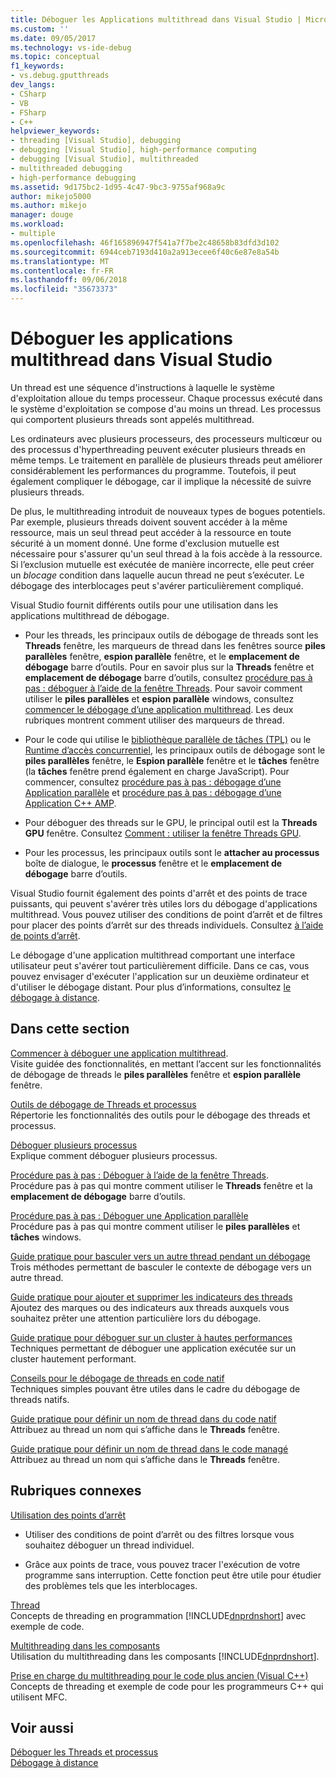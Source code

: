 ```yaml
---
title: Déboguer les Applications multithread dans Visual Studio | Microsoft Docs
ms.custom: ''
ms.date: 09/05/2017
ms.technology: vs-ide-debug
ms.topic: conceptual
f1_keywords:
- vs.debug.gputthreads
dev_langs:
- CSharp
- VB
- FSharp
- C++
helpviewer_keywords:
- threading [Visual Studio], debugging
- debugging [Visual Studio], high-performance computing
- debugging [Visual Studio], multithreaded
- multithreaded debugging
- high-performance debugging
ms.assetid: 9d175bc2-1d95-4c47-9bc3-9755af968a9c
author: mikejo5000
ms.author: mikejo
manager: douge
ms.workload:
- multiple
ms.openlocfilehash: 46f165896947f541a7f7be2c48658b83dfd3d102
ms.sourcegitcommit: 6944ceb7193d410a2a913ecee6f40c6e87e8a54b
ms.translationtype: MT
ms.contentlocale: fr-FR
ms.lasthandoff: 09/06/2018
ms.locfileid: "35673373"
---
```

# <a name="debug-multithreaded-applications-in-visual-studio"></a>Déboguer les applications multithread dans Visual Studio
Un thread est une séquence d'instructions à laquelle le système d'exploitation alloue du temps processeur. Chaque processus exécuté dans le système d'exploitation se compose d'au moins un thread. Les processus qui comportent plusieurs threads sont appelés multithread.  
  
Les ordinateurs avec plusieurs processeurs, des processeurs multicœur ou des processus d'hyperthreading peuvent exécuter plusieurs threads en même temps. Le traitement en parallèle de plusieurs threads peut améliorer considérablement les performances du programme. Toutefois, il peut également compliquer le débogage, car il implique la nécessité de suivre plusieurs threads.  
  
De plus, le multithreading introduit de nouveaux types de bogues potentiels. Par exemple, plusieurs threads doivent souvent accéder à la même ressource, mais un seul thread peut accéder à la ressource en toute sécurité à un moment donné. Une forme d'exclusion mutuelle est nécessaire pour s'assurer qu'un seul thread à la fois accède à la ressource. Si l’exclusion mutuelle est exécutée de manière incorrecte, elle peut créer un *blocage* condition dans laquelle aucun thread ne peut s’exécuter. Le débogage des interblocages peut s'avérer particulièrement compliqué.

Visual Studio fournit différents outils pour une utilisation dans les applications multithread de débogage.

- Pour les threads, les principaux outils de débogage de threads sont les **Threads** fenêtre, les marqueurs de thread dans les fenêtres source **piles parallèles** fenêtre, **espion parallèle** fenêtre, et le **emplacement de débogage** barre d’outils. Pour en savoir plus sur la **Threads** fenêtre et **emplacement de débogage** barre d’outils, consultez [procédure pas à pas : déboguer à l’aide de la fenêtre Threads](../debugger/how-to-use-the-threads-window.md). Pour savoir comment utiliser le **piles parallèles** et **espion parallèle** windows, consultez [commencer le débogage d’une application multithread](../debugger/get-started-debugging-multithreaded-apps.md). Les deux rubriques montrent comment utiliser des marqueurs de thread.
  
- Pour le code qui utilise le [bibliothèque parallèle de tâches (TPL)](/dotnet/standard/parallel-programming/task-parallel-library-tpl) ou le [Runtime d’accès concurrentiel](/cpp/parallel/concrt/concurrency-runtime/), les principaux outils de débogage sont le **piles parallèles** fenêtre, le **Espion parallèle** fenêtre et le **tâches** fenêtre (la **tâches** fenêtre prend également en charge JavaScript). Pour commencer, consultez [procédure pas à pas : débogage d’une Application parallèle](../debugger/walkthrough-debugging-a-parallel-application.md) et [procédure pas à pas : débogage d’une Application C++ AMP](/cpp/parallel/amp/walkthrough-debugging-a-cpp-amp-application). 

- Pour déboguer des threads sur le GPU, le principal outil est la **Threads GPU** fenêtre. Consultez [Comment : utiliser la fenêtre Threads GPU](../debugger/how-to-use-the-gpu-threads-window.md).  

- Pour les processus, les principaux outils sont le **attacher au processus** boîte de dialogue, le **processus** fenêtre et le **emplacement de débogage** barre d’outils.  
  
Visual Studio fournit également des points d'arrêt et des points de trace puissants, qui peuvent s'avérer très utiles lors du débogage d'applications multithread. Vous pouvez utiliser des conditions de point d’arrêt et de filtres pour placer des points d’arrêt sur des threads individuels. Consultez [à l’aide de points d’arrêt](../debugger/using-breakpoints.md). 
  
Le débogage d'une application multithread comportant une interface utilisateur peut s'avérer tout particulièrement difficile. Dans ce cas, vous pouvez envisager d'exécuter l'application sur un deuxième ordinateur et d'utiliser le débogage distant. Pour plus d’informations, consultez [le débogage à distance](../debugger/remote-debugging.md).  
  
## <a name="in-this-section"></a>Dans cette section
 [Commencer à déboguer une application multithread](../debugger/get-started-debugging-multithreaded-apps.md).  
 Visite guidée des fonctionnalités, en mettant l’accent sur les fonctionnalités de débogage de threads le **piles parallèles** fenêtre et **espion parallèle** fenêtre.

 [Outils de débogage de Threads et processus](../debugger/debug-threads-and-processes.md)  
 Répertorie les fonctionnalités des outils pour le débogage des threads et processus.  
  
 [Déboguer plusieurs processus](../debugger/debug-multiple-processes.md)  
 Explique comment déboguer plusieurs processus.

 [Procédure pas à pas : Déboguer à l’aide de la fenêtre Threads](../debugger/how-to-use-the-threads-window.md).  
 Procédure pas à pas qui montre comment utiliser le **Threads** fenêtre et la **emplacement de débogage** barre d’outils. 

 [Procédure pas à pas : Déboguer une Application parallèle](../debugger/walkthrough-debugging-a-parallel-application.md)  
 Procédure pas à pas qui montre comment utiliser le **piles parallèles** et **tâches** windows.  
  
 [Guide pratique pour basculer vers un autre thread pendant un débogage](../debugger/how-to-switch-to-another-thread-while-debugging.md)  
 Trois méthodes permettant de basculer le contexte de débogage vers un autre thread.  
  
 [Guide pratique pour ajouter et supprimer les indicateurs des threads](../debugger/how-to-flag-and-unflag-threads.md)  
 Ajoutez des marques ou des indicateurs aux threads auxquels vous souhaitez prêter une attention particulière lors du débogage.    
  
 [Guide pratique pour déboguer sur un cluster à hautes performances](../debugger/how-to-debug-on-a-high-performance-cluster.md)  
 Techniques permettant de déboguer une application exécutée sur un cluster hautement performant.  

 [Conseils pour le débogage de threads en code natif](../debugger/tips-for-debugging-threads-in-native-code.md)  
 Techniques simples pouvant être utiles dans le cadre du débogage de threads natifs. 

 [Guide pratique pour définir un nom de thread dans du code natif](../debugger/how-to-set-a-thread-name-in-native-code.md)  
 Attribuez au thread un nom qui s’affiche dans le **Threads** fenêtre.  
  
 [Guide pratique pour définir un nom de thread dans le code managé](../debugger/how-to-set-a-thread-name-in-managed-code.md)  
 Attribuez au thread un nom qui s’affiche dans le **Threads** fenêtre. 
  
## <a name="related-sections"></a>Rubriques connexes  
 [Utilisation des points d’arrêt](../debugger/using-breakpoints.md)

 - Utiliser des conditions de point d’arrêt ou des filtres lorsque vous souhaitez déboguer un thread individuel.  
  
 - Grâce aux points de trace, vous pouvez tracer l'exécution de votre programme sans interruption. Cette fonction peut être utile pour étudier des problèmes tels que les interblocages.  
  
 [Thread](/dotnet/standard/threading/index)  
 Concepts de threading en programmation [!INCLUDE[dnprdnshort](../code-quality/includes/dnprdnshort_md.md)] avec exemple de code.  
  
 [Multithreading dans les composants](http://msdn.microsoft.com/Library/2fc31e68-fb71-4544-b654-0ce720478779)  
 Utilisation du multithreading dans les composants [!INCLUDE[dnprdnshort](../code-quality/includes/dnprdnshort_md.md)].  
  
 [Prise en charge du multithreading pour le code plus ancien (Visual C++)](/cpp/parallel/multithreading-support-for-older-code-visual-cpp)  
 Concepts de threading et exemple de code pour les programmeurs C++ qui utilisent MFC.  
  
## <a name="see-also"></a>Voir aussi  
 [Déboguer les Threads et processus](../debugger/debug-threads-and-processes.md)   
 [Débogage à distance](../debugger/remote-debugging.md)